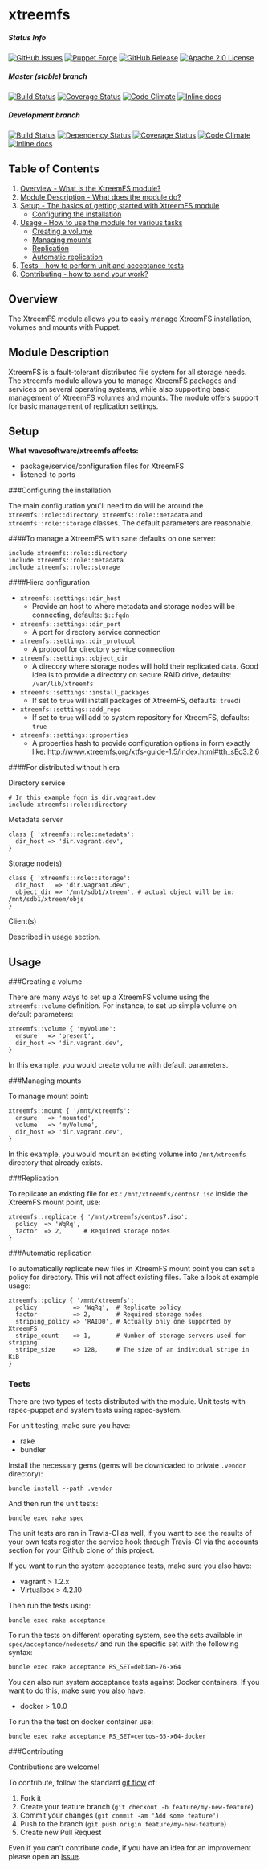 xtreemfs
========

##### Status Info
[![GitHub Issues](https://img.shields.io/github/issues/wavesoftware/puppet-xtreemfs.svg)](https://github.com/wavesoftware/puppet-xtreemfs/issues)  [![Puppet Forge](https://img.shields.io/puppetforge/v/wavesoftware/xtreemfs.svg)](https://forge.puppetlabs.com/wavesoftware/xtreemfs) [![GitHub Release](https://img.shields.io/github/release/wavesoftware/puppet-xtreemfs.svg)](https://github.com/wavesoftware/puppet-xtreemfs/releases) [![Apache 2.0 License](http://img.shields.io/badge/license-Apache%202.0-blue.svg)](https://raw.githubusercontent.com/wavesoftware/puppet-xtreemfs/develop/LICENSE)

##### Master (stable) branch
[![Build Status](https://img.shields.io/travis/wavesoftware/puppet-xtreemfs/master.svg)](https://travis-ci.org/wavesoftware/puppet-xtreemfs) [![Coverage Status](https://img.shields.io/coveralls/wavesoftware/puppet-xtreemfs/master.svg)](https://coveralls.io/r/wavesoftware/puppet-xtreemfs?branch=master) [![Code Climate](https://codeclimate.com/github/wavesoftware/puppet-xtreemfs/badges/gpa.svg?branch=master)](https://codeclimate.com/github/wavesoftware/puppet-xtreemfs) [![Inline docs](http://inch-ci.org/github/wavesoftware/puppet-xtreemfs.svg?branch=master)](http://inch-ci.org/github/wavesoftware/puppet-xtreemfs)

##### Development branch
[![Build Status](https://img.shields.io/travis/wavesoftware/puppet-xtreemfs/develop.svg)](https://travis-ci.org/wavesoftware/puppet-xtreemfs) [![Dependency Status](https://gemnasium.com/wavesoftware/puppet-xtreemfs.svg)](https://gemnasium.com/wavesoftware/puppet-xtreemfs) [![Coverage Status](https://img.shields.io/coveralls/wavesoftware/puppet-xtreemfs/develop.svg)](https://coveralls.io/r/wavesoftware/puppet-xtreemfs?branch=develop) [![Code Climate](https://codeclimate.com/github/wavesoftware/puppet-xtreemfs/badges/gpa.svg?branch=develop)](https://codeclimate.com/github/wavesoftware/puppet-xtreemfs) [![Inline docs](http://inch-ci.org/github/wavesoftware/puppet-xtreemfs.svg?branch=develop)](http://inch-ci.org/github/wavesoftware/puppet-xtreemfs) 

Table of Contents
-----------------

1. [Overview - What is the XtreemFS module?](#overview)
2. [Module Description - What does the module do?](#module-description)
3. [Setup - The basics of getting started with XtreemFS module](#setup)
    * [Configuring the installation](#configuring-the-installation) 
4. [Usage - How to use the module for various tasks](#usage)
    * [Creating a volume](#creating-a-volume) 
    * [Managing mounts](#managing-mounts)
    * [Replication](#replication)
    * [Automatic replication](#automatic-replication)
5. [Tests - how to perform unit and acceptance tests](#tests)
6. [Contributing - how to send your work?](#contributing)


Overview
--------

The XtreemFS module allows you to easily manage XtreemFS installation, volumes and mounts with Puppet.

Module Description
-------------------

XtreemFS is a fault-tolerant distributed file system for all storage needs. The xtreemfs module allows you to manage XtreemFS packages and services on several operating systems, while also supporting basic management of XtreemFS volumes and mounts. The module offers support for basic management of replication settings.

Setup
-----

**What wavesoftware/xtreemfs affects:**

* package/service/configuration files for XtreemFS
* listened-to ports


###Configuring the installation

The main configuration you'll need to do will be around the `xtreemfs::role::directory`, `xtreemfs::role::metadata` and `xtreemfs::role::storage` classes. The default parameters are reasonable. 

####To manage a XtreemFS with sane defaults on one server:

```puppet
include xtreemfs::role::directory
include xtreemfs::role::metadata
include xtreemfs::role::storage
```

####Hiera configuration

 - `xtreemfs::settings::dir_host`
     - Provide an host to where metadata and storage nodes will be connecting, defaults: `$::fqdn`
 - `xtreemfs::settings::dir_port`
     - A port for directory service connection
 - `xtreemfs::settings::dir_protocol`
     - A protocol for directory service connection
 - `xtreemfs::settings::object_dir`
     - A direcory where storage nodes will hold their replicated data. Good idea is to provide a directory on secure RAID drive, defaults: `/var/lib/xtreemfs`
 - `xtreemfs::settings::install_packages`
     - If set to `true` will install packages of XtreemFS, defaults: `true`di
 - `xtreemfs::settings::add_repo`
     - If set to `true` will add to system repository for XtreemFS, defaults: `true`
 - `xtreemfs::settings::properties`
     - A properties hash to provide configuration options in form exactly like: http://www.xtreemfs.org/xtfs-guide-1.5/index.html#tth_sEc3.2.6    
 

####For distributed without hiera

Directory service

```puppet
# In this example fqdn is dir.vagrant.dev
include xtreemfs::role::directory
```

Metadata server

```puppet
class { 'xtreemfs::role::metadata':
  dir_host => 'dir.vagrant.dev',
}
```

Storage node(s)

```puppet
class { 'xtreemfs::role::storage':
  dir_host   => 'dir.vagrant.dev',
  object_dir => '/mnt/sdb1/xtreem', # actual object will be in: /mnt/sdb1/xtreem/objs 
}
```

Client(s)

Described in usage section.


Usage
-----

###Creating a volume

There are many ways to set up a XtreemFS volume using the `xtreemfs::volume` definition. For instance, to set up simple volume on default parameters:

```puppet
xtreemfs::volume { 'myVolume':
  ensure   => 'present',
  dir_host => 'dir.vagrant.dev',
}
```
In this example, you would create volume with default parameters.

###Managing mounts

To manage mount point:

```puppet
xtreemfs::mount { '/mnt/xtreemfs':
  ensure   => 'mounted',
  volume   => 'myVolume',
  dir_host => 'dir.vagrant.dev',
}
```

In this example, you would mount an existing volume into `/mnt/xtreemfs` directory that already exists.

###Replication

To replicate an existing file for ex.: `/mnt/xtreemfs/centos7.iso` inside the XtreemFS mount point, use:

```puppet
xtreemfs::replicate { '/mnt/xtreemfs/centos7.iso':
  policy  => 'WqRq',
  factor  => 2,      # Required storage nodes
}
```

###Automatic replication

To automatically replicate new files in XtreemFS mount point you can set a policy for directory. This will not affect existing files. Take a look at example usage:

```puppet
xtreemfs::policy { '/mnt/xtreemfs':
  policy          => 'WqRq',  # Replicate policy
  factor          => 2,       # Required storage nodes
  striping_policy => 'RAID0', # Actually only one supported by XtreemFS
  stripe_count    => 1,       # Number of storage servers used for striping
  stripe_size     => 128,     # The size of an individual stripe in KiB
}
```

### Tests

There are two types of tests distributed with the module. Unit tests with rspec-puppet and system tests using rspec-system.

For unit testing, make sure you have:

* rake
* bundler

Install the necessary gems (gems will be downloaded to private `.vendor` directory):

```shell
bundle install --path .vendor
```

And then run the unit tests:

```shell
bundle exec rake spec
```

The unit tests are ran in Travis-CI as well, if you want to see the results of your own tests register the service hook through Travis-CI via the accounts section for your Github clone of this project.

If you want to run the system acceptance tests, make sure you also have:

* vagrant > 1.2.x
* Virtualbox > 4.2.10

Then run the tests using:

```shell
bundle exec rake acceptance
```

To run the tests on different operating system, see the sets available in `spec/acceptance/nodesets/` and run the specific set with the following syntax:

```shell
bundle exec rake acceptance RS_SET=debian-76-x64
```

You can also run system acceptance tests against Docker containers. If you want to do this, make sure you also have:

* docker > 1.0.0

To run the the test on docker container use:

```shell
bundle exec rake acceptance RS_SET=centos-65-x64-docker
```

###Contributing

Contributions are welcome!

To contribute, follow the standard [git flow](http://danielkummer.github.io/git-flow-cheatsheet/) of:

1. Fork it
1. Create your feature branch (`git checkout -b feature/my-new-feature`)
1. Commit your changes (`git commit -am 'Add some feature'`)
1. Push to the branch (`git push origin feature/my-new-feature`)
1. Create new Pull Request

Even if you can't contribute code, if you have an idea for an improvement please open an [issue](https://github.com/wavesoftware/xtreemfs/issues).
